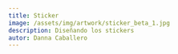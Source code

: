 ```yaml
---
title: Sticker 
image: /assets/img/artwork/sticker_beta_1.jpg
description: Diseñando los stickers
autor: Danna Caballero
---
```

